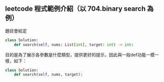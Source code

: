 ## leetcode 程式範例介紹（以 704.binary search 為例）
題目會給定
``` python
class Solution:
    def search(self, nums: List[int], target: int) -> int:
```
目的是為了展示各參數是什麼類型，提供更好的提示，因此與一般def功能一模一樣，如下：
``` python
class Solution:
    def search(self, nums, target):
```

